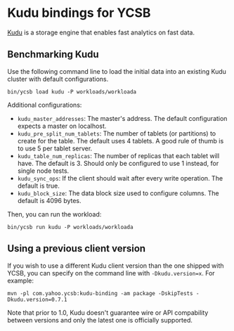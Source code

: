 <!--
Copyright (c) 2015-2016 YCSB contributors. All rights reserved.

Licensed under the Apache License, Version 2.0 (the "License"); you
may not use this file except in compliance with the License. You
may obtain a copy of the License at

http://www.apache.org/licenses/LICENSE-2.0

Unless required by applicable law or agreed to in writing, software
distributed under the License is distributed on an "AS IS" BASIS,
WITHOUT WARRANTIES OR CONDITIONS OF ANY KIND, either express or
implied. See the License for the specific language governing
permissions and limitations under the License. See accompanying
LICENSE file.
-->

# Kudu bindings for YCSB

[Kudu](http://getkudu.io) is a storage engine that enables fast analytics on fast data.

## Benchmarking Kudu

Use the following command line to load the initial data into an existing Kudu cluster with default
configurations.

```
bin/ycsb load kudu -P workloads/workloada
```

Additional configurations:
* `kudu_master_addresses`: The master's address. The default configuration expects a master on localhost.
* `kudu_pre_split_num_tablets`: The number of tablets (or partitions) to create for the table. The default
uses 4 tablets. A good rule of thumb is to use 5 per tablet server.
* `kudu_table_num_replicas`: The number of replicas that each tablet will have. The default is 3. Should
only be configured to use 1 instead, for single node tests.
* `kudu_sync_ops`: If the client should wait after every write operation. The default is true.
* `kudu_block_size`: The data block size used to configure columns. The default is 4096 bytes.

Then, you can run the workload:

```
bin/ycsb run kudu -P workloads/workloada
```

## Using a previous client version

If you wish to use a different Kudu client version than the one shipped with YCSB, you can specify on the
command line with `-Dkudu.version=x`. For example:

```
mvn -pl com.yahoo.ycsb:kudu-binding -am package -DskipTests -Dkudu.version=0.7.1
```

Note that prior to 1.0, Kudu doesn't guarantee wire or API compability between versions and only the latest
one is officially supported.
